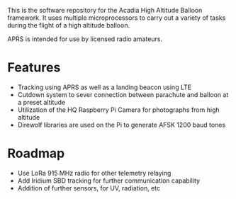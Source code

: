 This is the software repository for the Acadia High Altitude Balloon framework. It uses multiple microprocessors to carry out a variety of tasks during the flight of a high altitude balloon.

APRS is intended for use by licensed radio amateurs.




Features
==========

 * Tracking using APRS as well as a landing beacon using LTE
 * Cutdown system to sever connection between parachute and balloon at a preset altitude
 * Utilization of the HQ Raspberry Pi Camera for photographs from high altitude
 * Direwolf libraries are used on the Pi to generate AFSK 1200 baud tones


Roadmap
=========

 * Use LoRa 915 MHz radio for other telemetry relaying
 * Add Iridium SBD tracking for further communication capability
 * Addition of further sensors, for UV, radiation, etc